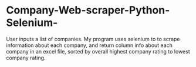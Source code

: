 # Company-Web-scraper-Python-Selenium-
User inputs a list of companies. My program uses selenium to to scrape information about each company, and return column info about each company in an excel file, sorted by overall highest company rating to lowest company rating.

